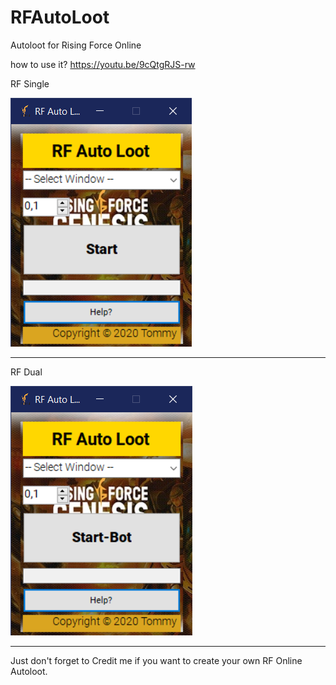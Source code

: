 # RFAutoLoot
Autoloot for Rising Force Online

how to use it?
https://youtu.be/9cQtgRJS-rw

RF Single

<img src="images/rfsingle.png">

---
RF Dual

<img src="images/rfdual.png">

---
Just don't forget to Credit me if you want to create your own RF Online Autoloot.
